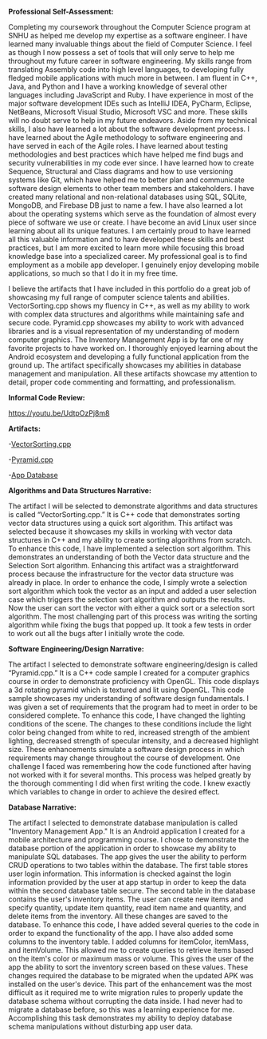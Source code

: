 **Professional Self-Assessment:**

Completing my coursework throughout the Computer Science program at SNHU as helped me develop my expertise as a software engineer. I have learned many invaluable things about the field of Computer Science. I feel as though I now possess a set of tools that will only serve to help me throughout my future career in software engineering. My skills range from translating Assembly code into high level languages, to developing fully fledged mobile applications with much more in between. I am fluent in C++, Java, and Python and I have a working knowledge of several other languages including JavaScript and Ruby. I have experience in most of the major software development IDEs such as IntelliJ IDEA, PyCharm, Eclipse, NetBeans, Microsoft Visual Studio, Microsoft VSC and more. These skills will no doubt serve to help in my future endeavors. Aside from my technical skills, I also have learned a lot about the software development process. I have learned about the Agile methodology to software engineering and have served in each of the Agile roles. I have learned about testing methodologies and best practices which have helped me find bugs and security vulnerabilities in my code ever since. I have learned how to create Sequence, Structural and Class diagrams and how to use versioning systems like Git, which have helped me to better plan and communicate software design elements to other team members and stakeholders. I have created many relational and non-relational databases using SQL, SQLite, MongoDB, and Firebase DB just to name a few. I have also learned a lot about the operating systems which serve as the foundation of almost every piece of software we use or create. I have become an avid Linux user since learning about all its unique features. I am certainly proud to have learned all this valuable information and to have developed these skills and best practices, but I am more excited to learn more while focusing this broad knowledge base into a specialized career. My professional goal is to find employment as a mobile app developer. I genuinely enjoy developing mobile applications, so much so that I do it in my free time. 

I believe the artifacts that I have included in this portfolio do a great job of showcasing my full range of computer science talents and abilities. VectorSorting.cpp shows my fluency in C++, as well as my ability to work with complex data structures and algorithms while maintaining safe and secure code. Pyramid.cpp showcases my ability to work with advanced libraries and is a visual representation of my understanding of modern computer graphics. The Inventory Management App is by far one of my favorite projects to have worked on. I thoroughly enjoyed learning about the Android ecosystem and developing a fully functional application from the ground up. The artifact specifically showcases my abilities in database management and manipulation. All these artifacts showcase my attention to detail, proper code commenting and formatting, and professionalism.

**Informal Code Review:**

https://youtu.be/UdtpOzPj8m8

**Artifacts:**

-[VectorSorting.cpp](https://github.com/ethanmotaco/CS-Capstone/blob/gh-pages/VectorSorting.cpp) 	

-[Pyramid.cpp](https://github.com/ethanmotaco/CS-Capstone/blob/gh-pages/Pyramid.cpp)	

-[App Database](https://github.com/ethanmotaco/CS-Capstone/tree/gh-pages/App%20Database) 	


**Algorithms and Data Structures Narrative:**

The artifact I will be selected to demonstrate algorithms and data structures is called “VectorSorting.cpp.” It is C++ code that demonstrates sorting vector data structures using a quick sort algorithm. This artifact was selected because it showcases my skills in working with vector data structures in C++ and my ability to create sorting algorithms from scratch. To enhance this code, I have implemented a selection sort algorithm. This demonstrates an understanding of both the Vector data structure and the Selection Sort algorithm. Enhancing this artifact was a straightforward process because the infrastructure for the vector data structure was already in place. In order to enhance the code, I simply wrote a selection sort algorithm which took the vector as an input and added a user selection case which triggers the selection sort algorithm and outputs the results. Now the user can sort the vector with either a quick sort or a selection sort algorithm. The most challenging part of this process was writing the sorting algorithm while fixing the bugs that popped up. It took a few tests in order to work out all the bugs after I initially wrote the code. 

**Software Engineering/Design Narrative:**

The artifact I selected to demonstrate software engineering/design is called “Pyramid.cpp.” It is a C++ code sample I created for a computer graphics course in order to demonstrate proficiency with OpenGL. This code displays a 3d rotating pyramid which is textured and lit using OpenGL. This code sample showcases my understanding of software design fundamentals. I was given a set of requirements that the program had to meet in order to be considered complete. To enhance this code, I have changed the lighting conditions of the scene. The changes to these conditions include the light color being changed from white to red, increased strength of the ambient lighting, decreased strength of specular intensity, and a decreased highlight size. These enhancements simulate a software design process in which requirements may change throughout the course of development. One challenge I faced was remembering how the code functioned after having not worked with it for several months. This process was helped greatly by the thorough commenting I did when first writing the code. I knew exactly which variables to change in order to achieve the desired effect.

**Database Narrative:**

The artifact I selected to demonstrate database manipulation is called "Inventory Management App." It is an Android application I created for a mobile architecture and programming course. I chose to demonstrate the database portion of the application in order to showcase my ability to manipulate SQL databases. The app gives the user the ability to perform CRUD operations to two tables within the database. The first table stores user login information. This information is checked against the login information provided by the user at app startup in order to keep the data within the second database table secure. The second table in the database contains the user's inventory items. The user can create new items and specify quantity, update item quantity, read item name and quantity, and delete items from the inventory. All these changes are saved to the database. To enhance this code, I have added several queries to the code in order to expand the functionality of the app. I have also added some columns to the inventory table. I added columns for itemColor, itemMass, and itemVolume. This allowed me to create queries to retrieve items based on the item's color or maximum mass or volume. This gives the user of the app the ability to sort the inventory screen based on these values. These changes required the database to be migrated when the updated APK was installed on the user's device. This part of the enhancement was the most difficult as it required me to write migration rules to properly update the database schema without corrupting the data inside. I had never had to migrate a database before, so this was a learning experience for me. Accomplishing this task demonstrates my ability to deploy database schema manipulations without disturbing app user data.  
